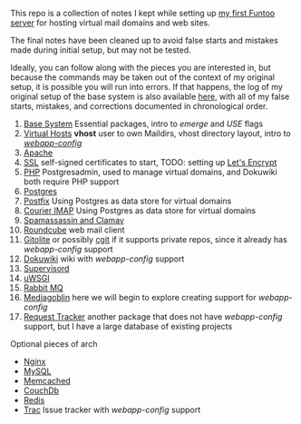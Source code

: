 
This repo is a collection of notes I kept while setting up [my first Funtoo server](http://www.funtoo.org/Funtoo_Containers) for hosting virtual mail domains and web sites.

The final notes have been cleaned up to avoid false starts and mistakes made during initial setup, but may not be tested.

Ideally, you can follow along with the pieces you are interested in, but because the commands may be taken out of the context of my original setup, it is possible you will run into errors.  If that happens, the log of my original setup of the base system is also available [here](001-install-notes-complete-virtual-mail-server.md), with all of my false starts, mistakes, and corrections documented in chronological order.

  1. [Base System](Base-System.md) Essential packages, intro to *emerge* and *USE* flags
  1. [Virtual Hosts](Virtual-Hosts.md) **vhost** user to own Maildirs, vhost directory layout, intro to *[webapp-config](https://wiki.gentoo.org/wiki/Webapp-config)*
  1. [Apache](Apache.md)
  1. [SSL](SSL.md) self-signed certificates to start, TODO: setting up [Let's Encrypt](https://letsencrypt.org/)
  1. [PHP](PHP.md) Postgresadmin, used to manage virtual domains, and Dokuwiki both require PHP support
  1. [Postgres](Postgres.md)
  1. [Postfix](Postfix.md) Using Postgres as data store for virtual domains
  1. [Courier IMAP](Courier-IMAP.md) Using Postgres as data store for virtual domains
  1. [Spamassassin and Clamav](Spamassassin-and-Clamav.md)
  1. [Roundcube](Roundcube.md) web mail client
  1. [Gitolite](Gitolite.md) or possibly [cgit](https://wiki.gentoo.org/wiki/Cgit) if it supports private repos, since it already has *webapp-config* support
  1. [Dokuwiki](Dokuwiki.md) wiki with *webapp-config* support
  1. [Supervisord](Supervisord.md)
  1. [uWSGI](uWSGI.md)
  1. [Rabbit MQ](Rabbit-MQ.md)
  1. [Mediagoblin](Mediagoblin.md) here we will begin to explore creating support for *webapp-config*
  1. [Request Tracker](Request-Tracker.md) another package that does not have *webapp-config* support, but I have a large database of existing projects

Optional pieces of arch

  * [Nginx](Nginx.md)
  * [MySQL](MySQL.md)
  * [Memcached](Memcached.md)
  * [CouchDb](CouchDb.md)
  * [Redis](Redis.md)
  * [Trac](Trac.md) Issue tracker with *webapp-config* support

